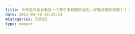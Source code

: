 ```yaml
---
title: 今天在大润发看见一个穿日本校服的女的，好像戈薇的衣服！！！
date: 2011-04-30 19:25:14
mCategories: [说说]
type: moment
---
```


